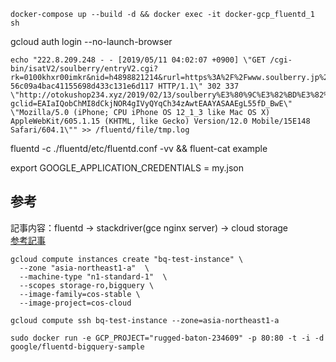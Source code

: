 ```
docker-compose up --build -d && docker exec -it docker-gcp_fluentd_1 sh
```

gcloud auth login --no-launch-browser

``` echo
echo "222.8.209.248 - - [2019/05/11 04:02:07 +0900] \"GET /cgi-bin/isatV2/soulberry/entryV2.cgi?rk=0100khxr00imkr&nid=h4898821214&rurl=https%3A%2F%2Fwww.soulberry.jp%2F&media=http%3A%2F%2Fotokushop234.xyz%2F2019%2F02%2F13%2Fsoulberry%25E3%2580%259C%25E3%2582%25BD%25E3%2582%25A6%25E3%2583%25AB%25E3%2583%2599%25E3%2583%25AA%25E3%2583%25BC%25E3%2580%259C%2F%3Fgclid%3DEAIaIQobChMI8dCkjNOR4gIVyQYqCh34zAwtEAAYASAAEgL55fD_BwE&atss=0100khxr00imkr-56c09a4bac41155698d433c131e6d117 HTTP/1.1\" 302 337 \"http://otokushop234.xyz/2019/02/13/soulberry%E3%80%9C%E3%82%BD%E3%82%A6%E3%83%AB%E3%83%99%E3%83%AA%E3%83%BC%E3%80%9C/?gclid=EAIaIQobChMI8dCkjNOR4gIVyQYqCh34zAwtEAAYASAAEgL55fD_BwE\" \"Mozilla/5.0 (iPhone; CPU iPhone OS 12_1_3 like Mac OS X) AppleWebKit/605.1.15 (KHTML, like Gecko) Version/12.0 Mobile/15E148 Safari/604.1\"" >> /fluentd/file/tmp.log
```

fluentd -c ./fluentd/etc/fluentd.conf -vv && fluent-cat example

export GOOGLE_APPLICATION_CREDENTIALS = my.json


## 参考
記事内容：fluentd -> stackdriver(gce nginx server) -> cloud storage  
[参考記事](https://cloud.google.com/solutions/real-time/fluentd-bigquery?hl=ja)


```
gcloud compute instances create "bq-test-instance" \
  --zone "asia-northeast1-a"  \
  --machine-type "n1-standard-1"  \
  --scopes storage-ro,bigquery \
  --image-family=cos-stable \
  --image-project=cos-cloud
```

```
gcloud compute ssh bq-test-instance --zone=asia-northeast1-a
```

```
sudo docker run -e GCP_PROJECT="rugged-baton-234609" -p 80:80 -t -i -d google/fluentd-bigquery-sample
```